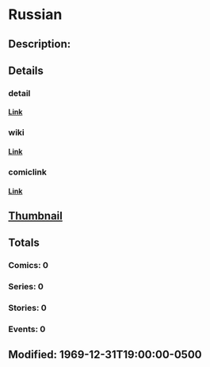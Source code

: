 # Russian
## Description: 
## Details
### detail
#### [Link](http://marvel.com/characters/1964/russian?utm_campaign=apiRef&utm_source=225578a89fc76f3d20fbffda5d17a88d)
### wiki
#### [Link](http://marvel.com/universe/Russian?utm_campaign=apiRef&utm_source=225578a89fc76f3d20fbffda5d17a88d)
### comiclink
#### [Link](http://marvel.com/comics/characters/1009551/russian?utm_campaign=apiRef&utm_source=225578a89fc76f3d20fbffda5d17a88d)
## [Thumbnail](http://i.annihil.us/u/prod/marvel/i/mg/8/10/4c003c4af200f.jpg)
## Totals
### Comics: 0
### Series: 0
### Stories: 0
### Events: 0
## Modified: 1969-12-31T19:00:00-0500